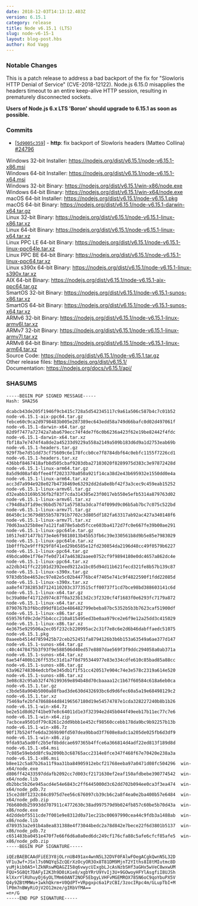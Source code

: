 ```yaml
---
date: 2018-12-03T14:13:12.403Z
version: 6.15.1
category: release
title: Node v6.15.1 (LTS)
slug: node-v6-15-1
layout: blog-post.hbs
author: Rod Vagg
---
```


### Notable Changes

This is a patch release to address a bad backport of the fix for "Slowloris HTTP Denial of Service" (CVE-2018-12122). Node.js 6.15.0 misapplies the headers timeout to an entire keep-alive HTTP session, resulting in prematurely disconnected sockets.

**Users of Node.js 6.x LTS 'Boron' should upgrade to 6.15.1 as soon as possible.**

### Commits

* [[`5d9005c359`](https://github.com/nodejs/node/commit/5d9005c359)] - **http**: fix backport of Slowloris headers (Matteo Collina) [#24796](https://github.com/nodejs/node/pull/24796)

Windows 32-bit Installer: https://nodejs.org/dist/v6.15.1/node-v6.15.1-x86.msi \
Windows 64-bit Installer: https://nodejs.org/dist/v6.15.1/node-v6.15.1-x64.msi \
Windows 32-bit Binary: https://nodejs.org/dist/v6.15.1/win-x86/node.exe \
Windows 64-bit Binary: https://nodejs.org/dist/v6.15.1/win-x64/node.exe \
macOS 64-bit Installer: https://nodejs.org/dist/v6.15.1/node-v6.15.1.pkg \
macOS 64-bit Binary: https://nodejs.org/dist/v6.15.1/node-v6.15.1-darwin-x64.tar.gz \
Linux 32-bit Binary: https://nodejs.org/dist/v6.15.1/node-v6.15.1-linux-x86.tar.xz \
Linux 64-bit Binary: https://nodejs.org/dist/v6.15.1/node-v6.15.1-linux-x64.tar.xz \
Linux PPC LE 64-bit Binary: https://nodejs.org/dist/v6.15.1/node-v6.15.1-linux-ppc64le.tar.xz \
Linux PPC BE 64-bit Binary: https://nodejs.org/dist/v6.15.1/node-v6.15.1-linux-ppc64.tar.xz \
Linux s390x 64-bit Binary: https://nodejs.org/dist/v6.15.1/node-v6.15.1-linux-s390x.tar.xz \
AIX 64-bit Binary: https://nodejs.org/dist/v6.15.1/node-v6.15.1-aix-ppc64.tar.gz \
SmartOS 32-bit Binary: https://nodejs.org/dist/v6.15.1/node-v6.15.1-sunos-x86.tar.xz \
SmartOS 64-bit Binary: https://nodejs.org/dist/v6.15.1/node-v6.15.1-sunos-x64.tar.xz \
ARMv6 32-bit Binary: https://nodejs.org/dist/v6.15.1/node-v6.15.1-linux-armv6l.tar.xz \
ARMv7 32-bit Binary: https://nodejs.org/dist/v6.15.1/node-v6.15.1-linux-armv7l.tar.xz \
ARMv8 64-bit Binary: https://nodejs.org/dist/v6.15.1/node-v6.15.1-linux-arm64.tar.xz \
Source Code: https://nodejs.org/dist/v6.15.1/node-v6.15.1.tar.gz \
Other release files: https://nodejs.org/dist/v6.15.1/ \
Documentation: https://nodejs.org/docs/v6.15.1/api/

### SHASUMS

```
-----BEGIN PGP SIGNED MESSAGE-----
Hash: SHA256

dcabcb43de205f1946f9cb415c728a5d542345117c9a61a506c587b4c7c01b52  node-v6.15.1-aix-ppc64.tar.gz
febce60c9ca2d9798483b005e287389ec643edd58a749d66bafc0d02d497061f  node-v6.15.1-darwin-x64.tar.gz
82d9f7477a72742a7aba679ecc74f4de7f6c0b6236a423f62e19be82442f4fdc  node-v6.15.1-darwin-x64.tar.xz
fbf18a7e7474f4a8de2a45233d9229a558a2149a509b183d6d9a1d2753eab69b  node-v6.15.1-headers.tar.gz
929f7be7d51dd73cf75609c6e178fccb0ce7f8784dbf64c0ebfc1155f7226cd1  node-v6.15.1-headers.tar.xz
436bbf8467418afb8d505cbaf9203dba27103020f8289975d383c3e97872428d  node-v6.15.1-linux-arm64.tar.gz
8a5d9d08af4bffee4ff2023370a050a921f14ca38d2e43b695932e1550dd0e4a  node-v6.15.1-linux-arm64.tar.xz
acc3d7a994e928e027b4738469e63292dd2da8e8bf42f3a3cec9c459eab15252  node-v6.15.1-linux-armv6l.tar.gz
d32eabb3169b536fb2f83f7cda314305e23f0017eb550e5efb5314a879763d02  node-v6.15.1-linux-armv6l.tar.xz
c794d8a3f1d9ec9bbd57671a57583a3dca7f4f099d9c06b5ab7bc7c075c522bd  node-v6.15.1-linux-armv7l.tar.gz
86450c1c3679d855b578791b7702c3d805df182fa63317ab92ac427a340148f6  node-v6.15.1-linux-armv7l.tar.xz
70d63aa325b8ee7a121fa878e5abd5fcce603ba4172d7fc0e667fe39b00ae291  node-v6.15.1-linux-ppc64le.tar.gz
10517e871477b173e4e6f9818013b45b53fb6c39e330561b8d9b5e85e7983029  node-v6.15.1-linux-ppc64le.tar.xz
1b0fffb2e9fff929f8f41ed29b6585e12fd230854da2196d48cc49f0579b6227  node-v6.15.1-linux-ppc64.tar.gz
49bdca00e1f76e7fe0d7147a46382aaee0752cf9f9894180e0dc4657a862dc4e  node-v6.15.1-linux-ppc64.tar.xz
a22db341ffc22101d2392eed9212a1bc05d94d11b621fecd321fe8b57b139c87  node-v6.15.1-linux-s390x.tar.gz
9783db5be4652ec97e82e5c02b44776bc4f7405e741c9f4822590f1fdd22085d  node-v6.15.1-linux-s390x.tar.xz
aa8ef47382853d7124110203c3773515cff00737f1cd7bce98bd388603141c6d  node-v6.15.1-linux-x64.tar.gz
bc39a08ef41712d974c87f0a323b13d2c3f2320cf4f1683f0e6293fc7179a872  node-v6.15.1-linux-x64.tar.xz
8790767b3f6bcd99df81d3e486482799ebeba87bc5352b5b3b7623caf51900df  node-v6.15.1-linux-x86.tar.gz
659576fd9c2de75b4ccc210a815495ed3be0aa979ce2e6f9e12a25dd3c415029  node-v6.15.1-linux-x86.tar.xz
4e3675e929506a2ec05f232cb220995ac2c31f7e8c6e2d6b46dabffaedc51075  node-v6.15.1.pkg
0aaeeb4514d7859425b72ceb252451fa8794126b3b6b153a63549a6ae377d147  node-v6.15.1-sunos-x64.tar.gz
c40c4478475b3f93f9e588506d40ed57e8807dae569f3f9ddc294058a0ab371a  node-v6.15.1-sunos-x64.tar.xz
6ae54f400b126ff535c31d1a7f8d795344977e83e334cdfe610c85bad85a88cc  node-v6.15.1-sunos-x86.tar.gz
63a962748304edcbfbe345db1f1f51cc420517e904c74e3e578c2319a614e520  node-v6.15.1-sunos-x86.tar.xz
3e08c82c95ab32f476199369e894b48d70cbaaaa12c1b67f60584c618a6eb0ca  node-v6.15.1.tar.gz
c3bde58a904b5000a88fbad3de630d432693bc6d9d6fec60a5a19e68498129c2  node-v6.15.1.tar.xz
75469afe2bf47868844d84196567180d19e54574787e1cda328227240b8b1b26  node-v6.15.1-win-x64.7z
be2e51d8d62f41be97e8c64011d1e3f32394e2d45b044f49eeb17b11ec77c7e6  node-v6.15.1-win-x64.zip
7acbcea9501df79c8261c2dd9bbb1e452cf98560ccebb178da9bc9b92257b13b  node-v6.15.1-win-x86.7z
90f17b524ffe6da2369b90fd507dea9bbad3f7608e8adc1a205de025fb6d3df9  node-v6.15.1-win-x86.zip
9fda93a5ad0fc2b5ef8bddcae697365b4ffce6a366814d4adf22ed813f189d8d  node-v6.15.1-x64.msi
7c085e59ebdd8fc9a2090b3c68765acc2314e8fce347f468f67e70420e238a3a  node-v6.15.1-x86.msi
b8ee12c5a87b26a11f9aa31ba84905912ebcf21768eeba97a0471d08fc504296  win-x64/node.exe
d806ff42433597ddafb2092cc7d003cf2171630ef2eaf150afdbebe390774542  win-x64/node.lib
db2bbc5b26e945acd4e54e6843c2ff6445000d3c62dd702b094ee0ca3f3ea474  win-x64/node_pdb.7z
15ce2d8f1232c84c8975d7ee56c676097cb39cb6c2a8f4ea0e2ba400b57e6484  win-x64/node_pdb.zip
76b680db25993dd707911c4772630c38ad997579d9b024fb857c60be5b70d43a  win-x86/node.exe
4d2ddebf5511cde7f001e9e8312d0a71ec21bc00697990cea44c9fdb3a1488ab  win-x86/node.lib
d789353a2e91b4a8ea831388e4f73044bedc2a78d842e7bece22f6d3801b5137  win-x86/node_pdb.7z
c651483ba0451e470f7e66f6d6a0a0ed6dc249cf176cfa88c5afe6cfcf85afe5  win-x86/node_pdb.zip
-----BEGIN PGP SIGNATURE-----

iQEzBAEBCAAdFiEE3Y8jOLrnUB491ax4wnN5L32DVF0FAlwFOegACgkQwnN5L32D
VF1u3wf+JSxl7s0NQYqSZcQErXzOcyOR3Ox8T81DM9MjnT2YIths8I8tMIutmc8D
yuMjkib0A5+lZkNRswMQAGZI58q6vwycUIxgbLJcAsNzbSHf3aGHx5wVeC8wxwUM
FQU+5G8Qt7DAFyI2K3h9D0iKie8/xgbYRrU9YvIj3U+9GOwoyHFYlAsgfiI8UJSh
klXxrYlRUhuyOj6yOLTMm60ANT2NOF5EbgyLVHFvMGEMROX785N6oC9qoYbuPX5V
Q4y9ZBtMMWu+1wkhQkrm+V0QdPT+VRpgxpc6a1PzCBI/3zocIRpc4m/GLupTbI+M
lP0m7nBWyRiOjV2O12mze/gIRbVfMA==
=n+/G
-----END PGP SIGNATURE-----

```
